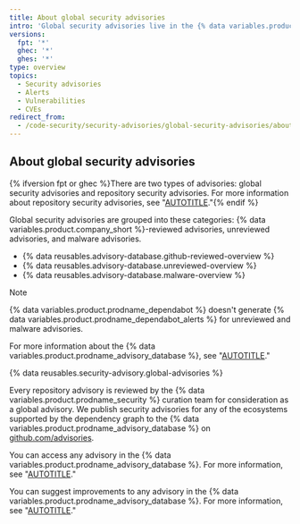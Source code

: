 ```yaml
---
title: About global security advisories
intro: 'Global security advisories live in the {% data variables.product.prodname_advisory_database %}, a collection of CVEs and {% data variables.product.company_short %}-originated advisories affecting the open source world. You can contribute to improving global security advisories.'
versions:
  fpt: '*'
  ghec: '*'
  ghes: '*'
type: overview
topics:
  - Security advisories
  - Alerts
  - Vulnerabilities
  - CVEs
redirect_from:
  - /code-security/security-advisories/global-security-advisories/about-global-security-advisories
---
```


## About global security advisories

{% ifversion fpt or ghec %}There are two types of advisories: global security advisories and repository security advisories. For more information about repository security advisories, see "[AUTOTITLE](/code-security/security-advisories/working-with-repository-security-advisories/about-repository-security-advisories)."{% endif %}

Global security advisories are grouped into these categories: {% data variables.product.company_short %}-reviewed advisories, unreviewed advisories, and malware advisories.
* {% data reusables.advisory-database.github-reviewed-overview %}
* {% data reusables.advisory-database.unreviewed-overview %}
* {% data reusables.advisory-database.malware-overview %}

> [!NOTE]
> {% data variables.product.prodname_dependabot %} doesn't generate {% data variables.product.prodname_dependabot_alerts %} for unreviewed and malware advisories.

For more information about the {% data variables.product.prodname_advisory_database %}, see "[AUTOTITLE](/code-security/security-advisories/working-with-global-security-advisories-from-the-github-advisory-database/about-the-github-advisory-database)."

{% data reusables.security-advisory.global-advisories %}

Every repository advisory is reviewed by the {% data variables.product.prodname_security %} curation team for consideration as a global advisory. We publish security advisories for any of the ecosystems supported by the dependency graph to the {% data variables.product.prodname_advisory_database %} on [github.com/advisories](https://github.com/advisories).

You can access any advisory in the {% data variables.product.prodname_advisory_database %}. For more information, see "[AUTOTITLE](/code-security/security-advisories/working-with-global-security-advisories-from-the-github-advisory-database/browsing-security-advisories-in-the-github-advisory-database)."

You can suggest improvements to any advisory in the {% data variables.product.prodname_advisory_database %}. For more information, see "[AUTOTITLE](/code-security/security-advisories/working-with-global-security-advisories-from-the-github-advisory-database/editing-security-advisories-in-the-github-advisory-database)."
